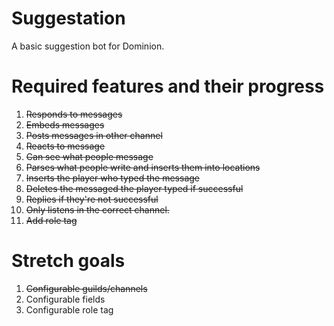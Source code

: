 # Suggestation
A basic suggestion bot for Dominion.

# Required features and their progress

1. ~~Responds to messages~~
2. ~~Embeds messages~~
3. ~~Posts messages in other channel~~
4. ~~Reacts to message~~
5. ~~Can see what people message~~
6. ~~Parses what people write and inserts them into locations~~
7. ~~Inserts the player who typed the message~~
8. ~~Deletes the messaged the player typed if successful~~
9. ~~Replies if they're not successful~~
10. ~~Only listens in the correct channel.~~
11. ~~Add role tag~~

# Stretch goals
1. ~~Configurable guilds/channels~~
2. Configurable fields
3. Configurable role tag
